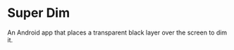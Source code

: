 Super Dim
=========
An Android app that places a transparent black layer over the screen to dim it.
